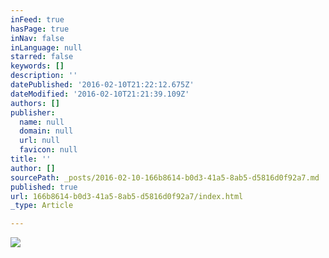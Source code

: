 ```yaml
---
inFeed: true
hasPage: true
inNav: false
inLanguage: null
starred: false
keywords: []
description: ''
datePublished: '2016-02-10T21:22:12.675Z'
dateModified: '2016-02-10T21:21:39.109Z'
authors: []
publisher:
  name: null
  domain: null
  url: null
  favicon: null
title: ''
author: []
sourcePath: _posts/2016-02-10-166b8614-b0d3-41a5-8ab5-d5816d0f92a7.md
published: true
url: 166b8614-b0d3-41a5-8ab5-d5816d0f92a7/index.html
_type: Article

---
```

![](https://the-grid-user-content.s3-us-west-2.amazonaws.com/c47969d0-10bb-43ee-b660-b0d1882563c5.JPG)